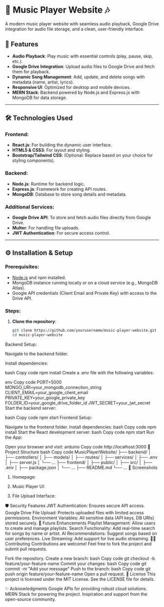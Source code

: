 # 🎵 Music Player Website 🎶

A modern music player website with seamless audio playback, Google Drive integration for audio file storage, and a clean, user-friendly interface.

## 🚀 Features

- **Audio Playback**: Play music with essential controls (play, pause, skip, etc.).
- **Google Drive Integration**: Upload audio files to Google Drive and fetch them for playback.
- **Dynamic Song Management**: Add, update, and delete songs with metadata (name, artist, lyrics).
- **Responsive UI**: Optimized for desktop and mobile devices.
- **MERN Stack**: Backend powered by Node.js and Express.js with MongoDB for data storage.

---

## 🛠️ Technologies Used

### Frontend:
- **React.js**: For building the dynamic user interface.
- **HTML5 & CSS3**: For layout and styling.
- **Bootstrap/Tailwind CSS**: (Optional: Replace based on your choice for styling components).

### Backend:
- **Node.js**: Runtime for backend logic.
- **Express.js**: Framework for creating API routes.
- **MongoDB**: Database to store song details and metadata.

### Additional Services:
- **Google Drive API**: To store and fetch audio files directly from Google Drive.
- **Multer**: For handling file uploads.
- **JWT Authentication**: For secure access control.

---

## ⚙️ Installation & Setup

### Prerequisites:
- [Node.js](https://nodejs.org/) and npm installed.
- MongoDB instance running locally or on a cloud service (e.g., MongoDB Atlas).
- Google API credentials (Client Email and Private Key) with access to the Drive API.

### Steps:

1. **Clone the repository**:
   ```bash
   git clone https://github.com/yourusername/music-player-website.git
   cd music-player-website
Backend Setup:

Navigate to the backend folder.

Install dependencies:

bash
Copy code
npm install
Create a .env file with the following variables:

env
Copy code
PORT=5000
MONGO_URI=your_mongodb_connection_string
CLIENT_EMAIL=your_google_client_email
PRIVATE_KEY=your_google_private_key
FOLDER_ID=your_google_drive_folder_id
JWT_SECRET=your_jwt_secret
Start the backend server:

bash
Copy code
npm start
Frontend Setup:

Navigate to the frontend folder.
Install dependencies:
bash
Copy code
npm install
Start the React development server:
bash
Copy code
npm start
Run the App:

Open your browser and visit:
arduino
Copy code
http://localhost:3000
📂 Project Structure
bash
Copy code
MusicPlayerWebsite/
├── backend/
│   ├── controllers/
│   ├── models/
│   ├── routes/
│   ├── services/
│   ├── .env
│   ├── server.js
│   └── ...
├── frontend/
│   ├── public/
│   ├── src/
│   ├── .env
│   ├── package.json
│   └── ...
├── README.md
└── ...
🎨 Screenshots
1. Homepage:

2. Music Player UI:

3. File Upload Interface:

🛡️ Security Features
JWT Authentication: Ensures secure API access.
Google Drive File Upload: Protects uploaded files with limited access permissions.
Environment Variables: All sensitive data (API keys, DB URIs) stored securely.
🚀 Future Enhancements
Playlist Management: Allow users to create and manage playlists.
Search Functionality: Add real-time search for songs by name or artist.
AI Recommendations: Suggest songs based on user preferences.
Live Streaming: Add support for live audio streaming.
🧑‍💻 Contributing
Contributions are welcome! Feel free to fork the project and submit pull requests.

Fork the repository.
Create a new branch:
bash
Copy code
git checkout -b feature/your-feature-name
Commit your changes:
bash
Copy code
git commit -m "Add your message"
Push to the branch:
bash
Copy code
git push origin feature/your-feature-name
Open a pull request.
📄 License
This project is licensed under the MIT License. See the LICENSE file for details.

✨ Acknowledgments
Google APIs for providing robust cloud solutions.
MERN Stack for powering the project.
Inspiration and support from the open-source community.
